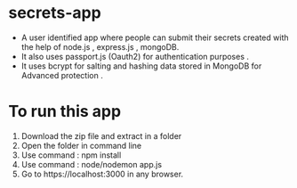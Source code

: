 # secrets-app

  
* A  user identified app where people can submit their secrets created with the help of node.js , express.js , mongoDB.<br>
* It also uses passport.js (Oauth2) for authentication purposes . <br>
* It uses bcrypt for salting and hashing data stored in MongoDB for Advanced protection .<br>

# To run this app 
1. Download the zip file and extract in a folder
2. Open the folder in command line
3. Use command : npm install
4. Use command : node/nodemon app.js
5. Go to https://localhost:3000 in any browser. 
